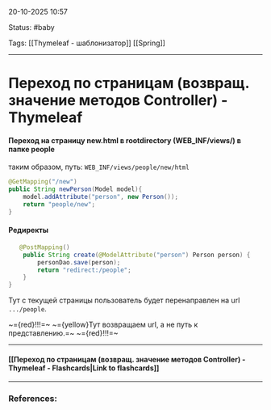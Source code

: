 
20-10-2025 10:57

Status: #baby 

Tags: [[Thymeleaf - шаблонизатор]] [[Spring]]

---
# Переход по страницам (возвращ. значение методов Controller) - Thymeleaf


#### Переход на страницу new.html в rootdirectory (WEB_INF/views/) в папке people 

таким образом, путь: `WEB_INF/views/people/new/html`

```java
@GetMapping("/new")  
public String newPerson(Model model){  
    model.addAttribute("person", new Person());  
    return "people/new";  
}
```

#### Редиректы

```java
   @PostMapping()  
    public String create(@ModelAttribute("person") Person person) {  
        personDao.save(person);  
        return "redirect:/people";  
    }  
}
```

Тут с текущей страницы пользователь будет перенаправлен на url `.../people`.

~={red}!!!=~ ~={yellow}Тут возвращаем url, а не путь к представлению.=~ ~={red}!!!=~



----
#### [[Переход по страницам (возвращ. значение методов Controller) - Thymeleaf - Flashcards|Link to flashcards]]



---
### References:


